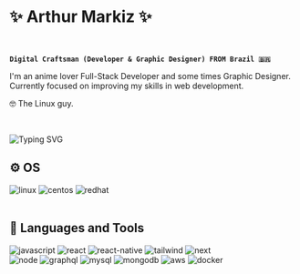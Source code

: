 # ✨ Arthur Markiz ✨
<br/>

**`Digital Craftsman (Developer & Graphic Designer) FROM Brazil 🇧🇷`**

I'm an anime lover Full-Stack Developer and some times Graphic Designer. <br/>
Currently focused on improving my skills in web development.

🤓 The Linux guy.

<br/>

<img href="https://git.io/typing-svg"><img src="https://readme-typing-svg.herokuapp.com?font=Fira+Code&weight=500&size=26&letterSpacing=1px&duration=4000&pause=1000&color=FFFFFF&background=16FFFC00&center=false&vCenter=false&width=435&lines=Welcome+to+my+World!+👋;Always+coding+👨‍💻;" alt="Typing SVG" /></img>

## ⚙ OS
![linux](https://img.shields.io/badge/Linux-FCC624?style=for-the-badge&logo=linux&logoColor=black)
![centos](https://img.shields.io/badge/Cent%20OS-262577?style=for-the-badge&logo=CentOS&logoColor=white)
![redhat](https://img.shields.io/badge/Red%20Hat-EE0000?style=for-the-badge&logo=redhat&logoColor=white)
<br /><br />

## 🧰 Languages and Tools
![javascript](https://img.shields.io/badge/JavaScript-323330?style=for-the-badge&logo=javascript&logoColor=F7DF1E)
![react](https://img.shields.io/badge/React-20232A?style=for-the-badge&logo=react&logoColor=61DAFB)
![react-native](https://img.shields.io/badge/React_Native-20232A?style=for-the-badge&logo=react&logoColor=61DAFB)
![tailwind](https://img.shields.io/badge/Tailwind_CSS-38B2AC?style=for-the-badge&logo=tailwind-css&logoColor=white)
![next](https://img.shields.io/badge/next%20js-000000?style=for-the-badge&logo=nextdotjs&logoColor=white) <br/>
![node](https://img.shields.io/badge/Node%20js-339933?style=for-the-badge&logo=nodedotjs&logoColor=white) 
![graphql](https://img.shields.io/badge/GraphQl-E10098?style=for-the-badge&logo=graphql&logoColor=white)
![mysql](https://img.shields.io/badge/MySQL-005C84?style=for-the-badge&logo=mysql&logoColor=white)
![mongodb](https://img.shields.io/badge/MongoDB-4EA94B?style=for-the-badge&logo=mongodb&logoColor=white)
![aws](https://img.shields.io/badge/Amazon_AWS-FF9900?style=for-the-badge&logo=amazonaws&logoColor=white)
![docker](https://img.shields.io/badge/Docker-2CA5E0?style=for-the-badge&logo=docker&logoColor=white)
